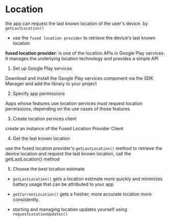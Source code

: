 # Location

the app can request the last known location of the user's device. by `getLastLocation()`
* use the `fused location provider` to retrieve the device's last known location


**fused location provider**: is one of the location APIs in Google Play services. It manages the underlying location technology and provides a simple API 

1. Set up Google Play services

Download and install the Google Play services component via the SDK Manager and add the library to your project


2. Specify app permissions

Apps whose features use location services must request location permissions, depending on the use cases of those features

3. Create location services client

create an instance of the Fused Location Provider Client

4. Get the last known location

 use the fused location provider's `getLastLocation()` method to retrieve the device location and request the last known location, call the getLastLocation() method


 5. Choose the best location estimate

 * `getLastLocation()` gets a location estimate more quickly and minimizes battery usage that can be attributed to your app

 * `getCurrentLocation()` gets a fresher, more accurate location more consistently. 

 * starting and managing location updates yourself using `requestLocationUpdates()`



 